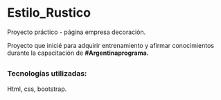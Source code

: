 # Estilo_Rustico
Proyecto práctico - página empresa decoración.

Proyecto que inicié para adquirir entrenamiento y afirmar conocimientos durante la capacitación de **#Argentinaprograma.**
##
### Tecnologías utilizadas:

Html, css, bootstrap.
